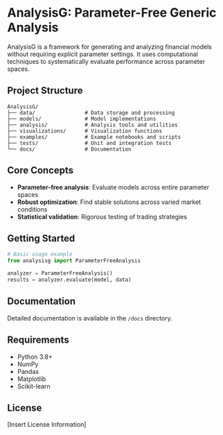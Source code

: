 # AnalysisG: Parameter-Free Generic Analysis

AnalysisG is a framework for generating and analyzing financial models without requiring explicit parameter settings. It uses computational techniques to systematically evaluate performance across parameter spaces.

## Project Structure

```
AnalysisG/
├── data/                # Data storage and processing
├── models/              # Model implementations
├── analysis/            # Analysis tools and utilities
├── visualizations/      # Visualization functions
├── examples/            # Example notebooks and scripts
├── tests/               # Unit and integration tests
└── docs/                # Documentation
```

## Core Concepts

- **Parameter-free analysis**: Evaluate models across entire parameter spaces
- **Robust optimization**: Find stable solutions across varied market conditions
- **Statistical validation**: Rigorous testing of trading strategies

## Getting Started

```python
# Basic usage example
from analysisg import ParameterFreeAnalysis

analyzer = ParameterFreeAnalysis()
results = analyzer.evaluate(model, data)
```

## Documentation

Detailed documentation is available in the `/docs` directory.

## Requirements

- Python 3.8+
- NumPy
- Pandas
- Matplotlib
- Scikit-learn

## License

[Insert License Information]
